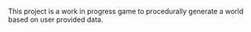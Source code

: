 This project is a work in progress game to procedurally generate a world based on user provided data.
